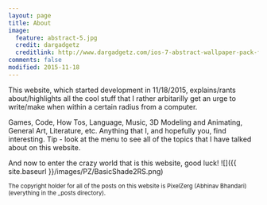 ```yaml
---
layout: page
title: About
image:
  feature: abstract-5.jpg
  credit: dargadgetz
  creditlink: http://www.dargadgetz.com/ios-7-abstract-wallpaper-pack-for-iphone-5-and-ipod-touch-retina/
comments: false
modified: 2015-11-18
---
```


<style>body {
    overflow: auto;
  }</style>
This website, which started development in 11/18/2015, explains/rants about/highlights all the cool stuff that I rather arbitarilly get an urge to write/make when within a certain radius from a computer.

Games, Code, How Tos, Language, Music, 3D Modeling and Animating, General Art, Literature, etc. Anything that I, and hopefully you, find interesting. Tip - look at the menu to see all of the topics that I have talked about on this website.

And now to enter the crazy world that is this website, good luck!
![]({{ site.baseurl }}/images/PZ/BasicShade2RS.png)

<small>The copyright holder for all of the posts on this website is PixelZerg (Abhinav Bhandari) (everything in the _posts directory).</small>